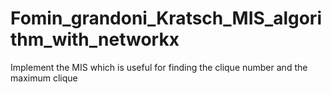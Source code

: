 # Fomin_grandoni_Kratsch_MIS_algorithm_with_networkx
Implement the MIS which is useful for finding the clique number and the maximum clique

